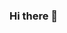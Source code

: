 ### Hi there 👋

<!--
**junchaofan/junchaofan** is a ✨ _special_ ✨ repository because its `README.md` (this file) appears on your GitHub profile.

### 个人信息
#### 姓名:樊俊超
#### 学历:计算机科学与技术学院2020本科毕业生
#### 学校:华中科技大学
#### 邮箱:616415398@qq.com
